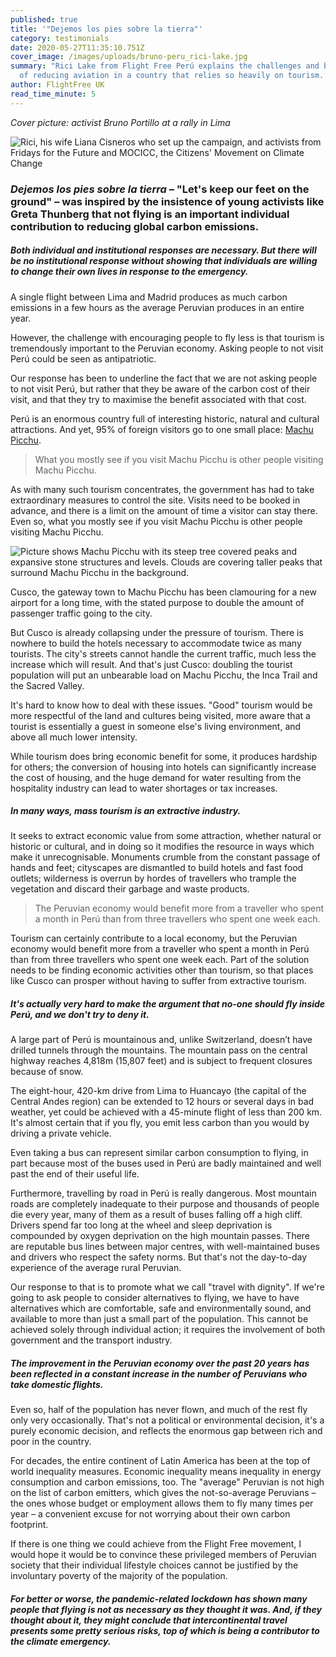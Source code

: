 ```yaml
---
published: true
title: '"Dejemos los pies sobre la tierra"'
category: testimonials
date: 2020-05-27T11:35:10.751Z
cover_image: /images/uploads/bruno-peru_rici-lake.jpg
summary: "Rici Lake from Flight Free Perú explains the challenges and benefits
  of reducing aviation in a country that relies so heavily on tourism. "
author: FlightFree UK
read_time_minute: 5
---
```

*Cover picture: activist Bruno Portillo at a rally in Lima*

![](/images/uploads/flightfreeperu.jpg "Rici, his wife Liana Cisneros who set up the campaign, and activists from Fridays for the Future and MOCICC, the Citizens' Movement on Climate Change")

### *Dejemos los pies sobre la tierra* – "Let's keep our feet on the ground" – was inspired by the insistence of young activists like Greta Thunberg that not flying is an important individual contribution to reducing global carbon emissions.

##### Both individual and institutional responses are necessary. But there will be no institutional response without showing that individuals are willing to change their own lives in response to the emergency.

A single flight between Lima and Madrid produces as much carbon emissions in a few hours as the average Peruvian produces in an entire year.

However, the challenge with encouraging people to fly less is that tourism is tremendously important to the Peruvian economy. Asking people to not visit Perú could be seen as antipatriotic. 

Our response has been to underline the fact that we are not asking people to not visit Perú, but rather that they be aware of the carbon cost of their visit, and that they try to maximise the benefit associated with that cost.

Perú is an enormous country full of interesting historic, natural and cultural attractions. And yet, 95% of foreign visitors go to one small place: [Machu Picchu](https://flightfree.co.uk/post/tossing-out-my-bucket-list/). 

> What you mostly see if you visit Machu Picchu is other people visiting Machu Picchu.

As with many such tourism concentrates, the government has had to take extraordinary measures to control the site. Visits need to be booked in advance, and there is a limit on the amount of time a visitor can stay there. Even so, what you mostly see if you visit Machu Picchu is other people visiting Machu Picchu.

![Picture shows Machu Picchu with its steep tree covered peaks and expansive stone structures and levels. Clouds are covering taller peaks that surround Machu Picchu in the background. ](/images/uploads/machupicchu-unsplash-scott-umstattd.jpg "Photo Credit: Scott Umstattd (Source: Unsplash) ")

Cusco, the gateway town to Machu Picchu has been clamouring for a new airport for a long time, with the stated purpose to double the amount of passenger traffic going to the city. 

But Cusco is already collapsing under the pressure of tourism. There is nowhere to build the hotels necessary to accommodate twice as many tourists. The city's streets cannot handle the current traffic, much less the increase which will result. And that's just Cusco: doubling the tourist population will put an unbearable load on Machu Picchu, the Inca Trail and the Sacred Valley.

It's hard to know how to deal with these issues. "Good" tourism would be more respectful of the land and cultures being visited, more aware that a tourist is essentially a guest in someone else's living environment, and above all much lower intensity.

While tourism does bring economic benefit for some, it produces hardship for others; the conversion of housing into hotels can significantly increase the cost of housing, and the huge demand for water resulting from the hospitality industry can lead to water shortages or tax increases.

##### In many ways, mass tourism is an extractive industry.

It seeks to extract economic value from some attraction, whether natural or historic or cultural, and in doing so it modifies the resource in ways which make it unrecognisable. Monuments crumble from the constant passage of hands and feet; cityscapes are dismantled to build hotels and fast food outlets; wilderness is overrun by hordes of travellers who trample the vegetation and discard their garbage and waste products.

> The Peruvian economy would benefit more from a traveller who spent a month in Perú than from three travellers who spent one week each.

Tourism can certainly contribute to a local economy, but the Peruvian economy would benefit more from a traveller who spent a month in Perú than from three travellers who spent one week each. Part of the solution needs to be finding economic activities other than tourism, so that places like Cusco can prosper without having to suffer from extractive tourism.

##### It's actually very hard to make the argument that no-one should fly inside Perú, and we don't try to deny it.

A large part of Perú is mountainous and, unlike Switzerland, doesn’t have drilled tunnels through the mountains. The mountain pass on the central highway reaches 4,818m (15,807 feet) and is subject to frequent closures because of snow. 

The eight-hour, 420-km drive from Lima to Huancayo (the capital of the Central Andes region) can be extended to 12 hours or several days in bad weather, yet could be achieved with a 45-minute flight of less than 200 km. It's almost certain that if you fly, you emit less carbon than you would by driving a private vehicle. 

Even taking a bus can represent similar carbon consumption to flying, in part because most of the buses used in Perú are badly maintained and well past the end of their useful life.

Furthermore, travelling by road in Perú is really dangerous. Most mountain roads are completely inadequate to their purpose and thousands of people die every year, many of them as a result of buses falling off a high cliff. Drivers spend far too long at the wheel and sleep deprivation is compounded by oxygen deprivation on the high mountain passes. There are reputable bus lines between major centres, with well-maintained buses and drivers who respect the safety norms. But that's not the day-to-day experience of the average rural Peruvian.

Our response to that is to promote what we call "travel with dignity". If we're going to ask people to consider alternatives to flying, we have to have alternatives which are comfortable, safe and environmentally sound, and available to more than just a small part of the population. This cannot be achieved solely through individual action; it requires the involvement of both government and the transport industry.

##### The improvement in the Peruvian economy over the past 20 years has been reflected in a constant increase in the number of Peruvians who take domestic flights.

Even so, half of the population has never flown, and much of the rest fly only very occasionally. That's not a political or environmental decision, it's a purely economic decision, and reflects the enormous gap between rich and poor in the country.

For decades, the entire continent of Latin America has been at the top of world inequality measures. Economic inequality means inequality in energy consumption and carbon emissions, too. The "average" Peruvian is not high on the list of carbon emitters, which gives the not-so-average Peruvians – the ones whose budget or employment allows them to fly many times per year – a convenient excuse for not worrying about their own carbon footprint.

If there is one thing we could achieve from the Flight Free movement, I would hope it would be to convince these privileged members of Peruvian society that their individual lifestyle choices cannot be justified by the involuntary poverty of the majority of the population.

##### For better or worse, the pandemic-related lockdown has shown many people that flying is not as necessary as they thought it was. And, if they thought about it, they might conclude that intercontinental travel presents some pretty serious risks, top of which is being a contributor to the climate emergency.